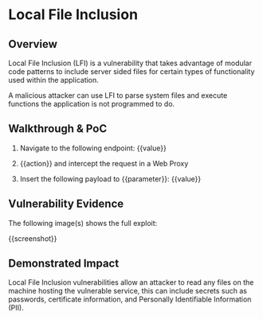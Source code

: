 # Local File Inclusion

## Overview
<!--
**Please replace text in each section below**

Local File Inclusion Report

Resources:

- <https://owasp.org/www-community/vulnerabilities/PHP_File_Inclusion>
- <https://owasp.org/www-project-web-security-testing-guide/latest/4-Web_Application_Security_Testing/07-Input_Validation_Testing/11.1-Testing_for_Local_File_Inclusion>
-->
Local File Inclusion (LFI) is a vulnerability that takes advantage of modular code patterns to include server sided files for certain types of functionality used within the application. 

A malicious attacker can use LFI to parse system files and execute functions the application is not programmed to do.

## Walkthrough & PoC
<!--
Provide a step-by-step walkthrough on how to access the vulnerable injection point, and how to exploit the vulnerability.
Adding a dot-pointed walkthrough with relevant screenshots will speed triage time and result in faster rewards!

Example:

1. On your browser, browse to the URL `www.inscope.com/../../ect/hostname`
1. You will see the hostname of the server running this website

-->

1. Navigate to the following endpoint: {{value}}

1. {{action}} and intercept the request in a Web Proxy

1. Insert the following payload to {{parameter}}: {{value}}

## Vulnerability Evidence
<!--
Your submission MUST include evidence of the vulnerability and not be theoretical in nature.

For a Local File Inclusion vulnerability, you may take output from files that do not contain sensitive information, some examples would be /etc/hostname, /etc/password, or /etc/issues.
**DO NOT ACCESS PII**
-->

The following image(s) shows the full exploit:

{{screenshot}}

## Demonstrated Impact
<!--
Local File Inclusion vulnerabilities allow an attacker to read any files on the machine hosting the vulnerable service, this can include secrets such as passwords, certificate information, and Personally Identifiable Information (PII).

**DO NOT ACCESS PII**
-->

Local File Inclusion vulnerabilities allow an attacker to read any files on the machine hosting the vulnerable service, this can include secrets such as passwords, certificate information, and Personally Identifiable Information (PII).

